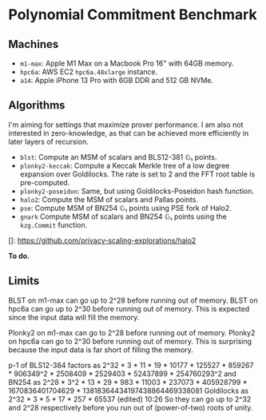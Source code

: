 # Polynomial Commitment Benchmark


## Machines

* `m1-max`: Apple M1 Max on a Macbook Pro 16" with 64GB memory.
* `hpc6a`: AWS EC2 `hpc6a.48xlarge` instance.
* `a14`: Apple iPhone 13 Pro with 6GB DDR and 512 GB NVMe.


## Algorithms

I'm aiming for settings that maximize prover performance. I am also not interested in zero-knowledge, as that can be achieved more efficiently in later layers of recursion.

* `blst`: Compute an MSM of scalars and BLS12-381 𝔾₁ points.
* `plonky2-keccak`: Compute a Keccak Merkle tree of a low degree expansion over Goldilocks. The rate is set to 2 and the FFT root table is pre-computed.
* `plonky2-poseidon`: Same, but using Goldilocks-Poseidon hash function.
* `halo2`: Compute the MSM of scalars and Pallas points.
* `pse`: Compute MSM of BN254 𝔾₁ points using PSE fork of Halo2.
* `gnark` Compute MSM of scalars and BN254 𝔾₁ points using the `kzg.Commit` function.

[]: https://github.com/privacy-scaling-explorations/halo2


**To do.**


## Limits

BLST on m1-max can go up to 2^28 before running out of memory.
BLST on hpc6a can go up to 2^30 before running out of memory.
This is expected since the input data will fill the memory.

Plonky2 on m1-max can go to 2^28 before running out of memory.
Plonky2 on hpc6a can go to 2^30 before running out of memory.
This is surprising because the input data is far short of filling the memory.


 p-1 of BLS12-384 factors as
2^32 * 3 * 11 * 19 * 10177 * 125527 * 859267 * 906349^2 * 2508409 * 2529403 * 52437899 * 254760293^2
and BN254 as
2^28 * 3^2 * 13 * 29 * 983 * 11003 * 237073 * 405928799 * 1670836401704629 * 13818364434197438864469338081
Goldilocks as
2^32 * 3 * 5 * 17 * 257 * 65537
(edited)
10:26
So they can go up to 2^32 and 2^28 respectively before you run out of (power-of-two) roots of unity.
